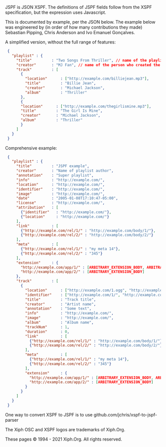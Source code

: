 JSPF is JSON XSPF. The definitions of JSPF fields follow from the XSPF
specification, but the expression uses Javascript.

This is documented by example, per the JSON below. The example below was
engineered by (in order of how many contributions they made) Sebastian
Pipping, Chris Anderson and Ivo Emanuel Gonçalves.

A simplified version, without the full range of features:

```json
 {
   "playlist" : {
     "title"         : "Two Songs From Thriller", // name of the playlist
     "creator"       : "MJ Fan", // name of the person who created the playlist
     "track"         : [
       {
         "location"      : ["http://example.com/billiejean.mp3"], 
         "title"         : "Billie Jean",
         "creator"       : "Michael Jackson",
         "album"         : "Thriller"
       }, 
       {
       "location"      : ["http://example.com/thegirlismine.mp3"], 
       "title"         : "The Girl Is Mine",
       "creator"       : "Michael Jackson",
       "album"         : "Thriller"
       }
     ]
   }
 }
```

Comprehensive example:

```json
 {
   "playlist" : {
     "title"         : "JSPF example",
     "creator"       : "Name of playlist author",
     "annotation"    : "Super playlist",
     "info"          : "http://example.com/",
     "location"      : "http://example.com/",
     "identifier"    : "http://example.com/",
     "image"         : "http://example.com/",
     "date"          : "2005-01-08T17:10:47-05:00",
     "license"       : "http://example.com/",
     "attribution"   : [
       {"identifier"   : "http://example.com/"},
       {"location"     : "http://example.com/"}
     ],
     "link"          : [
       {"http://example.com/rel/1/" : "http://example.com/body/1/"},
       {"http://example.com/rel/2/" : "http://example.com/body/2/"}
     ],
     "meta"          : [
       {"http://example.com/rel/1/" : "my meta 14"},
       {"http://example.com/rel/2/" : "345"}
     ],
     "extension"     : {
       "http://example.com/app/1/" : [ARBITRARY_EXTENSION_BODY, ARBITRARY_EXTENSION_BODY],
       "http://example.com/app/2/" : [ARBITRARY_EXTENSION_BODY]
     },
     "track"         : [
       {
         "location"      : ["http://example.com/1.ogg", "http://example.com/2.mp3"],
         "identifier"    : ["http://example.com/1/", "http://example.com/2/"],
         "title"         : "Track title",
         "creator"       : "Artist name",
         "annotation"    : "Some text",
         "info"          : "http://example.com/",
         "image"         : "http://example.com/",
         "album"         : "Album name",
         "trackNum"      : 1,
         "duration"      : 0,
         "link"          : [
           {"http://example.com/rel/1/" : "http://example.com/body/1/"},
           {"http://example.com/rel/2/" : "http://example.com/body/2/"}
         ],
         "meta"          : [
           {"http://example.com/rel/1/" : "my meta 14"},
           {"http://example.com/rel/2/" : "345"}
         ],
         "extension"     : {
           "http://example.com/app/1/" : [ARBITRARY_EXTENSION_BODY, ARBITRARY_EXTENSION_BODY],
           "http://example.com/app/2/" : [ARBITRARY_EXTENSION_BODY]
         }
       }
     ]
   }
 }
```

One way to convert XSPF to JSPF is to use
github.com/jchris/xspf-to-jspf-parser

The Xiph OSC and XSPF logos are trademarks of Xiph.Org.

These pages © 1994 - 2021 Xiph.Org. All rights reserved.


